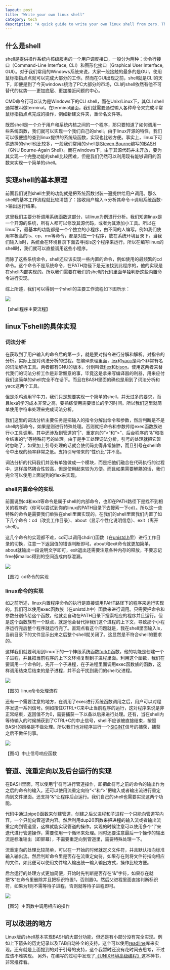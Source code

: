 ```yaml
---
layout: post
title: "Write your own linux shell"
category: tech
description: "A quick guide to write your own linux shell from zero. This is originally a documentation for my final project of Operating System class. I'm putting it here to share the knowledge with more people. WARNING: This passage is written in Chinese."
---
```


## 什么是shell
shell是提供操作系统内核级服务的一个用户调度接口，一般分为两种：命令行接口（Command-Line Interface, CLI）和图形化接口（Graphical User Interface, GUI）。对于我们常用的Windows系统来说，大家一般接触的最多的是GUI。使用鼠标指指点点就可以完成大部分的工作。然而在GUI出现之前，shell就是CLI的天下，即便是到了今天windows统治了PC大部分的市场，CLI的shell依然有他不可替代的优势——更加底层、更加接近问题的中心。

CMD命令行可以认为是Windows下的CLI shell，而在Unix/Linux下，其CLI shell通常被叫做terminal。在terminal里面，我们就需要通过输入各种命令来完成平常鼠标指指点点完成的操作，例如新建文件夹，重命名文件等。

既然shell是一个介于用户和系统内核之间的一个程序，那只要知道了如何调用一些系统函数，我们就可以实现一个我们自己的shell。由于linux开源的特性，我们可以很便捷的查到linux提供的系统级函数，实现也比较方便。事实上，linux下可供选择的shell也比较多，一般我们常用的shell是[Steven Bourne][1]编写的[BASH][2]（GNU Bourne-Again Shell）。而在windows下，由于其源代码并未开放，要为其实现一个完整功能的shell比较困难，但是我们仍然可以利用现有能够调用的函数来实现一个简单的shell。
## 实现shell的基本原理

前面我们说到shell主要的功能就是把系统函数封装一遍提供给用户调用。那么shell的基本工作流程就比较清楚了：接收用户输入->分析其命令->调用系统函数->输出运行结果。

这里我们主要分析调用系统函数这部分，以linux为例进行分析。我们知道linux是一个开源的系统，所有人都可以修改其源代码，或者为其添加小工具。所以在linux下，最基本的功能都是一个个独立的小程序，由不同的人编写。例如我们使用率极高的ls、cp、mv等命令，都是对应一个程序，放在系统环境目录下。当我们输入ls时，系统会在环境目录下面去寻找ls这个程序来运行。所以在编写linux的shell时，我们就可以直接调用这些小程序。

而除了这些系统命令，shell还应该实现一些内置的命令，例如使用的最频繁的cd命令。这个命令不是系统命令，在PATH路径下是无法找到此程序的，他的实现是在shell内部实现的。所以我们需要在我们的shell的代码里面单独判断这些内置命令进行实现。

综上所述，我们可以得到一个shell的主要工作流程如下图所示：

<img src="/images/write_your_own_linux_shell/p1.png">

【shell程序主要流程】
## linux下shell的具体实现
### 词法分析

在获取到了用户输入的命令后的第一步，就是要对指令进行分解和解析。对指令的分析，实际上是对词法分析的过程。在编译原理里面，[lex][3]和[yacc][4]是两个非常有名的词法解析工具。两者都有GNU的版本，分别叫做[flex][5]和[bison][6]。使用这两者来替代我们的词法分析工作是非常惬意的事，毕竟这是拿来写编译器的利器，用来应付我们这简单的shell完全不在话下。而且在BASH里面的确也是用到了词法分析和yacc这两个工具。

但是杀鸡焉用宰牛刀，我们只是想要实现一个简单的shell，并无过多的要求，而且lex的学习成本非常之高，要熟练使用需要很长的学习时间。所以我们这里就简单使用字符串处理来完成词法分析。

我们这里的词法分析主要任务是把输入的指令分解出命令和参数，然后判断是不是shell内部命令，如果是则进行特殊处理。否则就把命令和参数传给exec函数族进行小工具调用。其中还涉及到管道的“|”、重定向的“<”和“>”、后台程序的“&”和指令结束的“;”等特殊符号的处理。由于是手工处理词法分析，引号的处理就把它暂时忽略了，如果加上引号处理的话就会使代码变得非常臃肿，而且引号在shell命令中出现的频率非常之低。支持引号带来的“性价比”并不高。

词法分析的代码我们并没有单独做成一个模块，而是把他们融合在代码执行的过程中，这样虽然耦合性较高，但是使用起来较为方便。而且如果需要解耦的话，我们完全可以使用上面说到的flex来实现。

### shell内置命令的实现

前面说到cd和exit等命令是属于shell的内部命令，也即在PATH路径下是找不到相关的程序的（你可以尝试到你的linux的PATH目录下去搜索一下cd）。所以这一些特殊的命令是需要我们单独在shell里面实现的。在我们的shell里面我们内置了如下几个命令：cd（改变工作目录）、about（显示个性化说明信息）、exit（离开shell）。

这几个命令的实现都不难，cd可以调用chdir()函数（在[unistd.h][7]里）进行工作目录的切换，注意一下返回值的错误判断即可。about和exit命令就更加简单，about就输出一段说明文字即可，exit退出还需要注意各种内存的释放，不要忘记free掉malloc得到的空间造成内存泄漏。

<img src="/images/write_your_own_linux_shell/p2.png">

【图2】cd命令的实现
### linux命令的实现
如之前所述，linux内置程序命令的执行是直接调用PAHT路径下的程序来运行实现的。我们可以使用exec函数族（在unistd.h中）函数来进行调用。只需要把命令和参数分别传给这个函数，他就会自动在PATH目录下搜索相应的程序并且运行。但是这个函数族有一个缺点，就是他会替代掉我们这个进程的上下文，导致那个小程序运行完后整个程序就运行完了。直观点看这个问题就是，我在shell里面输入ls，当前目录下的文件显示出来之后整个shell就关闭了。这显然是不符合shell的要求的。

这样我们就要利用到linux下的一个神级系统函数[fork()][8]函数，他的功能是创建一个子进程，并且把当前程序的上下文环境复制到子进程里面。利用这个函数，我们在要调用一个命令时，先开一个子进程，在子进程里面调用exec函数族的函数，这样调用结束后结束的是子进程，并不会干扰到我们的shell父进程。

<img src="/images/write_your_own_linux_shell/p3.png">

【图3】linux命令处理流程

还有一个需要注意的地方，在调用了exec进行系统函数调用之后，用户可以对程序发送一系列信号。例如按住CTRL+C来中止当前程序的运行，这对程序来说是非正常结束，返回值不为0，需要捕获一下以备以后来进行处理。还有，当在shell内等待输入的时候捕获到了CTRL+C的中止信号，shell不应该被直接结束，按照BASH的风格是不做处理。所以我们也对程序进行一个[SIGINT][9]信号的捕获，捕获之后不做任何事。

<img src="/images/write_your_own_linux_shell/p3.png">

【图4】中止信号响应函数
## 管道、流重定向以及后台运行的实现
在BASH里面，可以使用“|”符号进行管道操作，即把此符号之前的命令的输出作为之后的命令的输入。还可以使用流重定向符“<”和“>”把输入或者输出流进行重定向到文件里面。还支持“&”让程序后台运行。我们自己的shell也需要实现这两个功能。

代码中通过pipe()函数来创建管道，创建之后父进程和子进程一个只能向管道写内容，一个只能向管道读内容。然后利用dup2()函数来把进程的输入流或者输出流重定向到管道里，这样就能实现管道的操作。实现的时候注意可以使用多个“|”来迭代进行管道操作，需要使用一个循环来处理。同时还要注意最后一个操作的输出流是标准输出（即屏幕），不需要重定向到管道里，需要特殊处理一下。

流重定向的处理比较简单，可以在一开始的时候就定义文件符，并且默认指向标准输入输出流。然后判断命令里是否存在流重定向符，如果存在则将文件符指向相应的文件。如此便可以使用文件输入输出统一输入输出方式，操作比较方便。

后台运行的处理方式更加简便，开始时先判断是否存在“&”字符，如果存在就把“&”在命令里删除并且把标识符置1，否则置0。然后父进程里面直接判断标识符，如果为1则不需等待子进程，否则就等待子进程即可。

<img src="/images/write_your_own_linux_shell/p3.png">

【图5】主函数中调用相应的操作
## 可以改进的地方

Linux版的shell基本实现BASH的大部分功能，但还是有小部分没有完全实现。例如上下箭头的历史记录以及TAB自动补全的支持。这个可以使用[readline][10]库来实现。还有就是上面提到的对于引号的支持，这个我暂时还没有花时间去思考，不过应该不难实现。
另外，在编写的过程中发现了[《UNIX环境高级编程》][11]这本神书，非常推荐看。


[1]: http://en.wikipedia.org/wiki/Stephen_R._Bourne
[2]: https://www.gnu.org/software/bash/
[3]: http://dinosaur.compilertools.net/lex/
[4]: http://dinosaur.compilertools.net/yacc/
[5]: http://dinosaur.compilertools.net/flex/
[6]: http://dinosaur.compilertools.net/bison/
[7]: http://pubs.opengroup.org/onlinepubs/7908799/xsh/unistd.h.html
[8]: http://man7.org/linux/man-pages/man2/fork.2.html
[9]: http://en.wikipedia.org/wiki/SIGINT_(POSIX)#SIGINT
[10]: http://cnswww.cns.cwru.edu/php/chet/readline/rltop.html
[11]: http://book.douban.com/subject/1788421/

